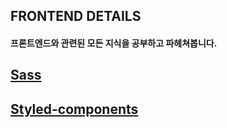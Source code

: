 ## FRONTEND DETAILS

#### 프론트엔드와 관련된 모든 지식을 공부하고 파헤쳐봅니다.

## [Sass](https://github.com/Ubinquitous/Details/tree/master/Sass)

## [Styled-components](https://github.com/Ubinquitous/Details/tree/master/Styled-components)
